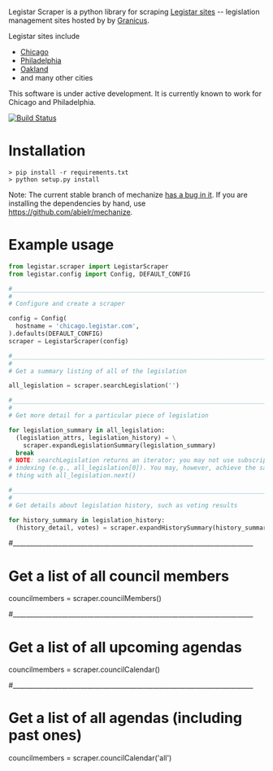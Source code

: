 Legistar Scraper is a python library for scraping [Legistar sites](http://www.granicus.com/Legistar/Product-Overview.aspx) 
-- legislation management sites hosted by by [Granicus](http://www.granicus.com/Streaming-Media-Government.aspx).

Legistar sites include 
- [Chicago](http://chicago.legistar.com)
- [Philadelphia](http://phila.legistar.com)
- [Oakland](http://oakland.legistar.com/legislation.aspx)
- and many other cities

This software is under active development. It is currently known to work for Chicago and Philadelphia.

[![Build Status](https://travis-ci.org/fgregg/legistar-scrape.png?branch=master)](https://travis-ci.org/fgregg/legistar-scrape)
# Installation

```console
> pip install -r requirements.txt
> python setup.py install 
```

Note: The current stable branch of mechanize [has a bug in it](https://github.com/jjlee/mechanize/pull/58). If
you are installing the dependencies by hand, use https://github.com/abielr/mechanize.

# Example usage

```python
from legistar.scraper import LegistarScraper
from legistar.config import Config, DEFAULT_CONFIG

#__________________________________________________________________________
#
# Configure and create a scraper

config = Config(
  hostname = 'chicago.legistar.com',
).defaults(DEFAULT_CONFIG)
scraper = LegistarScraper(config)

#__________________________________________________________________________
#
# Get a summary listing of all of the legislation

all_legislation = scraper.searchLegislation('')

#__________________________________________________________________________
#
# Get more detail for a particular piece of legislation

for legislation_summary in all_legislation:
  (legislation_attrs, legislation_history) = \
    scraper.expandLegislationSummary(legislation_summary)
  break
# NOTE: searchLegislation returns an iterator; you may not use subscript
# indexing (e.g., all_legislation[0]). You may, however, achieve the same
# thing with all_legislation.next()

#__________________________________________________________________________
#
# Get details about legislation history, such as voting results

for history_summary in legislation_history:
  (history_detail, votes) = scraper.expandHistorySummary(history_summary)
```

#__________________________________________________________________________
#
# Get a list of all council members

councilmembers = scraper.councilMembers()

#__________________________________________________________________________
#
# Get a list of all upcoming agendas

councilmembers = scraper.councilCalendar()

#__________________________________________________________________________
#
# Get a list of all agendas (including past ones)

councilmembers = scraper.councilCalendar('all')